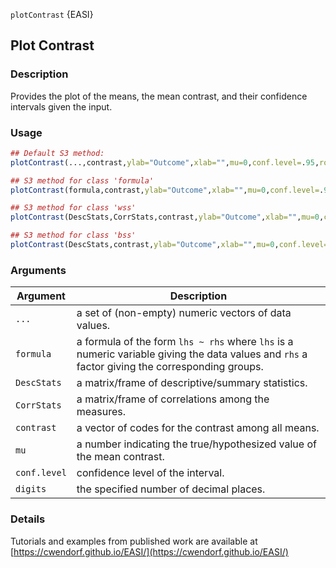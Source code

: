 `plotContrast` {EASI}

## Plot Contrast

### Description

Provides the plot of the means, the mean contrast, and their confidence intervals given the input.

### Usage

```r
## Default S3 method:
plotContrast(...,contrast,ylab="Outcome",xlab="",mu=0,conf.level=.95,rope=NULL,values=TRUE,digits=3)

## S3 method for class 'formula'
plotContrast(formula,contrast,ylab="Outcome",xlab="",mu=0,conf.level=.95,rope=NULL,values=TRUE,digits=3)

## S3 method for class 'wss'
plotContrast(DescStats,CorrStats,contrast,ylab="Outcome",xlab="",mu=0,conf.level=.95,rope=NULL,values=TRUE,digits=3)

## S3 method for class 'bss'
plotContrast(DescStats,contrast,ylab="Outcome",xlab="",mu=0,conf.level=.95,rope=NULL,values=TRUE,digits=3)
```

### Arguments

Argument | Description
--- | ---
```...``` | a set of (non-empty) numeric vectors of data values.
```formula``` | a formula of the form `lhs ~ rhs` where `lhs` is a numeric variable giving the data values and `rhs` a factor giving the corresponding groups.
```DescStats``` | a matrix/frame of descriptive/summary statistics.
```CorrStats``` | a matrix/frame of correlations among the measures.
```contrast``` | a vector of codes for the contrast among all means.
```mu``` | a number indicating the true/hypothesized value of the mean contrast.
```conf.level``` | confidence level of the interval.
```digits``` | the specified number of decimal places.

### Details

Tutorials and examples from published work are available at [https://cwendorf.github.io/EASI/](https://cwendorf.github.io/EASI/) 
